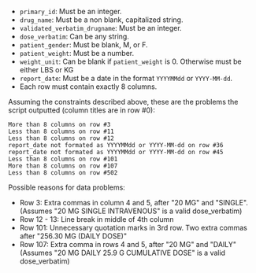 - `primary_id`: Must be an integer.
- `drug_name`: Must be a non blank, capitalized string.
- `validated_verbatim_drugname`: Must be an integer.
- `dose_verbatim`: Can be any string.
- `patient_gender`: Must be blank, M, or F.
- `patient_weight`: Must be a number.
- `weight_unit`: Can be blank if `patient_weight` is 0. Otherwise must be either LBS or KG
- `report_date`: Must be a date in the format `YYYYMMdd` or `YYYY-MM-dd`.
- Each row must contain exactly 8 columns.

Assuming the constraints described above, these are the problems the script outputted (column titles are in row #0):

```
More than 8 columns on row #3
Less than 8 columns on row #11
Less than 8 columns on row #12
report_date not formated as YYYYMMdd or YYYY-MM-dd on row #36
report_date not formated as YYYYMMdd or YYYY-MM-dd on row #45
Less than 8 columns on row #101
More than 8 columns on row #107
Less than 8 columns on row #502
```

Possible reasons for data problems:

- Row 3: Extra commas in column 4 and 5, after "20 MG" and "SINGLE". (Assumes "20 MG SINGLE INTRAVENOUS" is a valid dose_verbatim)
- Row 12 - 13: Line break in middle of 4th column
- Row 101: Unnecessary quotation marks in 3rd row. Two extra commas after "256.30 MG (DAILY DOSE)"
- Row 107: Extra comma in rows 4 and 5, after "20 MG" and "DAILY" (Assumes "20 MG  DAILY 25.9 G CUMULATIVE DOSE" is a valid dose_verbatim)
